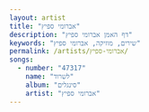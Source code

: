 ```yaml
---
layout: artist
title: "אברומי ספיץ"
description: "דף האמן אברומי ספיץ"
keywords: "שירים, מוזיקה, אברומי ספיץ"
permalink: /artists/אברומי-ספיץ/
songs:
  - number: "47317"
    name: "לשרוד"
    album: "סינגלים"
    artist: "אברומי ספיץ"
---
```

